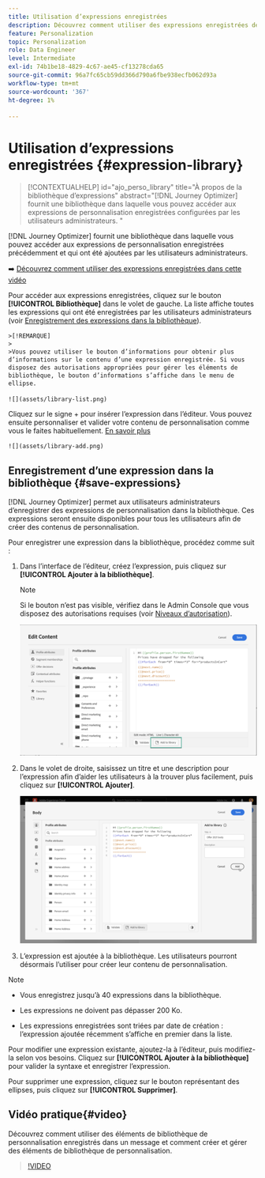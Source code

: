 ```yaml
---
title: Utilisation d’expressions enregistrées
description: Découvrez comment utiliser des expressions enregistrées depuis le [!DNL Journey Optimizer] bibliothèque .
feature: Personalization
topic: Personalization
role: Data Engineer
level: Intermediate
exl-id: 74b1be18-4829-4c67-ae45-cf13278cda65
source-git-commit: 96a7fc65cb59dd366d790a6fbe938ecfb062d93a
workflow-type: tm+mt
source-wordcount: '367'
ht-degree: 1%

---
```


# Utilisation d’expressions enregistrées {#expression-library}

>[!CONTEXTUALHELP]
>id="ajo_perso_library"
>title="À propos de la bibliothèque d’expressions"
>abstract="[!DNL Journey Optimizer] fournit une bibliothèque dans laquelle vous pouvez accéder aux expressions de personnalisation enregistrées configurées par les utilisateurs administrateurs. "

[!DNL Journey Optimizer] fournit une bibliothèque dans laquelle vous pouvez accéder aux expressions de personnalisation enregistrées précédemment et qui ont été ajoutées par les utilisateurs administrateurs.

➡️ [Découvrez comment utiliser des expressions enregistrées dans cette vidéo](#video-preview)

Pour accéder aux expressions enregistrées, cliquez sur le bouton **[!UICONTROL Bibliothèque]** dans le volet de gauche. La liste affiche toutes les expressions qui ont été enregistrées par les utilisateurs administrateurs (voir [Enregistrement des expressions dans la bibliothèque](#save-expressions)).

    >[!REMARQUE]
    >
    >Vous pouvez utiliser le bouton d’informations pour obtenir plus d’informations sur le contenu d’une expression enregistrée. Si vous disposez des autorisations appropriées pour gérer les éléments de bibliothèque, le bouton d’informations s’affiche dans le menu de ellipse.
    
    ![](assets/library-list.png)

Cliquez sur le signe + pour insérer l’expression dans l’éditeur. Vous pouvez ensuite personnaliser et valider votre contenu de personnalisation comme vous le faites habituellement. [En savoir plus](../personalization/personalization-build-expressions.md)

    ![](assets/library-add.png)

## Enregistrement d’une expression dans la bibliothèque {#save-expressions}

[!DNL Journey Optimizer] permet aux utilisateurs administrateurs d’enregistrer des expressions de personnalisation dans la bibliothèque. Ces expressions seront ensuite disponibles pour tous les utilisateurs afin de créer des contenus de personnalisation.

Pour enregistrer une expression dans la bibliothèque, procédez comme suit :

1. Dans l’interface de l’éditeur, créez l’expression, puis cliquez sur **[!UICONTROL Ajouter à la bibliothèque]**.

   >[!NOTE]
   >
   >Si le bouton n’est pas visible, vérifiez dans le Admin Console que vous disposez des autorisations requises (voir [Niveaux d’autorisation](../administration/high-low-permissions.md)).

   ![](assets/library-save.png)

1. Dans le volet de droite, saisissez un titre et une description pour l’expression afin d’aider les utilisateurs à la trouver plus facilement, puis cliquez sur **[!UICONTROL Ajouter]**.

   ![](assets/add-expression.png)

1. L’expression est ajoutée à la bibliothèque. Les utilisateurs pourront désormais l’utiliser pour créer leur contenu de personnalisation.


>[!NOTE]
>
>* Vous enregistrez jusqu’à 40 expressions dans la bibliothèque.
>
>* Les expressions ne doivent pas dépasser 200 Ko.
>
>* Les expressions enregistrées sont triées par date de création : l’expression ajoutée récemment s’affiche en premier dans la liste.



Pour modifier une expression existante, ajoutez-la à l’éditeur, puis modifiez-la selon vos besoins. Cliquez sur **[!UICONTROL Ajouter à la bibliothèque]** pour valider la syntaxe et enregistrer l’expression.

Pour supprimer une expression, cliquez sur le bouton représentant des ellipses, puis cliquez sur **[!UICONTROL Supprimer]**.

## Vidéo pratique{#video}

Découvrez comment utiliser des éléments de bibliothèque de personnalisation enregistrés dans un message et comment créer et gérer des éléments de bibliothèque de personnalisation.

>[!VIDEO](https://video.tv.adobe.com/v/340941?quality=12)

